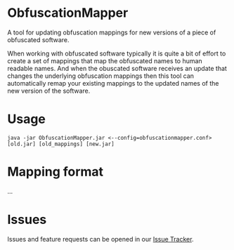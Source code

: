 ObfuscationMapper
===========

A tool for updating obfuscation mappings for new versions of a piece of obfuscated software.

When working with obfuscated software typically it is quite a bit of effort to create a set of mappings
that map the obfuscated names to human readable names. And when the obuscated software receives an
update that changes the underlying obfuscation mappings then this tool can automatically remap your
existing mappings to the updated names of the new version of the software.

# Usage

`java -jar ObfuscationMapper.jar <--config=obfuscationmapper.conf> [old.jar] [old_mappings] [new.jar]`

# Mapping format

...

# Issues

Issues and feature requests can be opened in our [Issue Tracker].

[Gradle]: https://www.gradle.org/
[ASM]: http://asm.ow2.org/
[Development/Support Chat]: https://webchat.esper.net/?channels=decompiler
[Issue Tracker]: https://github.com/Despector/ObfuscationMapper/issues
[HOCON]: https://github.com/typesafehub/config/blob/master/HOCON.md
